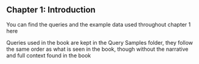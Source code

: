 ## Chapter 1: Introduction

You can find the queries and the example data used throughout chapter 1 here

Queries used in the book are kept in the Query Samples folder, they follow the same order as what is seen in the book, though without the narrative and full context found in the book
